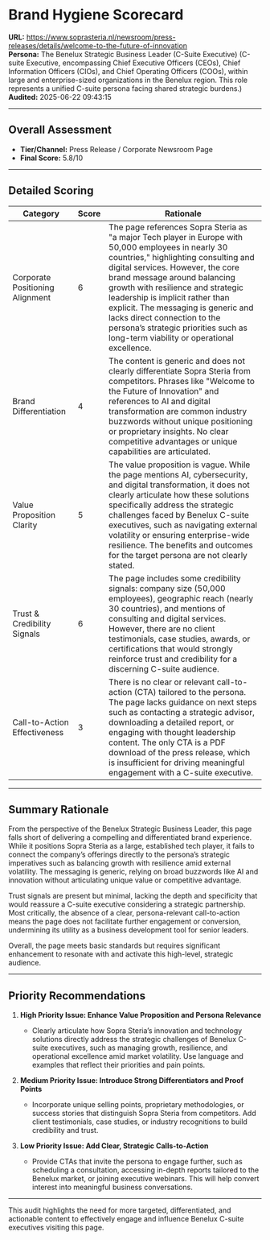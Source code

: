 # Brand Hygiene Scorecard

**URL:** https://www.soprasteria.nl/newsroom/press-releases/details/welcome-to-the-future-of-innovation  
**Persona:** The Benelux Strategic Business Leader (C-Suite Executive) (C-suite Executive, encompassing Chief Executive Officers (CEOs), Chief Information Officers (CIOs), and Chief Operating Officers (COOs), within large and enterprise-sized organizations in the Benelux region. This role represents a unified C-suite persona facing shared strategic burdens.)  
**Audited:** 2025-06-22 09:43:15

---

## Overall Assessment

- **Tier/Channel:** Press Release / Corporate Newsroom Page  
- **Final Score:** 5.8/10

---

## Detailed Scoring

| Category                  | Score | Rationale                                                                                                                                                                                                                       |
|---------------------------|-------|--------------------------------------------------------------------------------------------------------------------------------------------------------------------------------------------------------------------------------|
| Corporate Positioning Alignment | 6     | The page references Sopra Steria as "a major Tech player in Europe with 50,000 employees in nearly 30 countries," highlighting consulting and digital services. However, the core brand message around balancing growth with resilience and strategic leadership is implicit rather than explicit. The messaging is generic and lacks direct connection to the persona’s strategic priorities such as long-term viability or operational excellence. |
| Brand Differentiation      | 4     | The content is generic and does not clearly differentiate Sopra Steria from competitors. Phrases like "Welcome to the Future of Innovation" and references to AI and digital transformation are common industry buzzwords without unique positioning or proprietary insights. No clear competitive advantages or unique capabilities are articulated. |
| Value Proposition Clarity | 5     | The value proposition is vague. While the page mentions AI, cybersecurity, and digital transformation, it does not clearly articulate how these solutions specifically address the strategic challenges faced by Benelux C-suite executives, such as navigating external volatility or ensuring enterprise-wide resilience. The benefits and outcomes for the target persona are not clearly stated. |
| Trust & Credibility Signals | 6     | The page includes some credibility signals: company size (50,000 employees), geographic reach (nearly 30 countries), and mentions of consulting and digital services. However, there are no client testimonials, case studies, awards, or certifications that would strongly reinforce trust and credibility for a discerning C-suite audience. |
| Call-to-Action Effectiveness | 3     | There is no clear or relevant call-to-action (CTA) tailored to the persona. The page lacks guidance on next steps such as contacting a strategic advisor, downloading a detailed report, or engaging with thought leadership content. The only CTA is a PDF download of the press release, which is insufficient for driving meaningful engagement with a C-suite executive. |

---

## Summary Rationale

From the perspective of the Benelux Strategic Business Leader, this page falls short of delivering a compelling and differentiated brand experience. While it positions Sopra Steria as a large, established tech player, it fails to connect the company’s offerings directly to the persona’s strategic imperatives such as balancing growth with resilience amid external volatility. The messaging is generic, relying on broad buzzwords like AI and innovation without articulating unique value or competitive advantage.

Trust signals are present but minimal, lacking the depth and specificity that would reassure a C-suite executive considering a strategic partnership. Most critically, the absence of a clear, persona-relevant call-to-action means the page does not facilitate further engagement or conversion, undermining its utility as a business development tool for senior leaders.

Overall, the page meets basic standards but requires significant enhancement to resonate with and activate this high-level, strategic audience.

---

## Priority Recommendations

1. **High Priority Issue: Enhance Value Proposition and Persona Relevance**  
   - Clearly articulate how Sopra Steria’s innovation and technology solutions directly address the strategic challenges of Benelux C-suite executives, such as managing growth, resilience, and operational excellence amid market volatility. Use language and examples that reflect their priorities and pain points.

2. **Medium Priority Issue: Introduce Strong Differentiators and Proof Points**  
   - Incorporate unique selling points, proprietary methodologies, or success stories that distinguish Sopra Steria from competitors. Add client testimonials, case studies, or industry recognitions to build credibility and trust.

3. **Low Priority Issue: Add Clear, Strategic Calls-to-Action**  
   - Provide CTAs that invite the persona to engage further, such as scheduling a consultation, accessing in-depth reports tailored to the Benelux market, or joining executive webinars. This will help convert interest into meaningful business conversations.

---

This audit highlights the need for more targeted, differentiated, and actionable content to effectively engage and influence Benelux C-suite executives visiting this page.